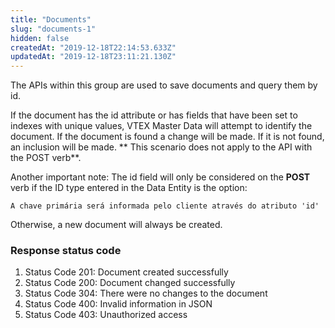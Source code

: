 ```yaml
---
title: "Documents"
slug: "documents-1"
hidden: false
createdAt: "2019-12-18T22:14:53.633Z"
updatedAt: "2019-12-18T23:11:21.130Z"
---
```

The APIs within this group are used to save documents and query them by id.

If the document has the id attribute or has fields that have been set to indexes with unique values, VTEX Master Data will attempt to identify the document. If the document is found a change will be made. If it is not found, an inclusion will be made. ** This scenario does not apply to the API with the POST verb**.

Another important note: The id field will only be considered on the **POST** verb if the ID type entered in the Data Entity is the option:

```
A chave primária será informada pelo cliente através do atributo 'id'
```
Otherwise, a new document will always be created.

### Response status code

1. Status Code 201: Document created successfully
2. Status Code 200: Document changed successfully
3. Status Code 304: There were no changes to the document
4. Status Code 400: Invalid information in JSON
5. Status Code 403: Unauthorized access